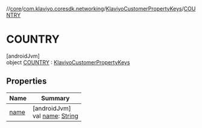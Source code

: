 //[core](../../../../index.md)/[com.klaviyo.coresdk.networking](../../index.md)/[KlaviyoCustomerPropertyKeys](../index.md)/[COUNTRY](index.md)

# COUNTRY

[androidJvm]\
object [COUNTRY](index.md) : [KlaviyoCustomerPropertyKeys](../index.md)

## Properties

| Name | Summary |
|---|---|
| [name](../../-klaviyo-property-keys/name.md) | [androidJvm]<br>val [name](../../-klaviyo-property-keys/name.md): [String](https://kotlinlang.org/api/latest/jvm/stdlib/kotlin/-string/index.html) |
